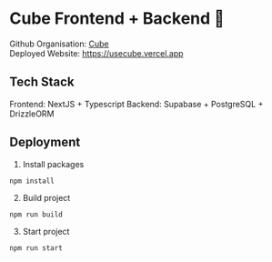 # Cube Frontend + Backend 🧊

Github Organisation: [Cube](https://github.com/usecube)
<br />
Deployed Website: https://usecube.vercel.app

## Tech Stack
Frontend: NextJS + Typescript
Backend: Supabase + PostgreSQL + DrizzleORM

## Deployment

1. Install packages
```
npm install
```

2. Build project
```
npm run build
```

3. Start project
```
npm run start
```

